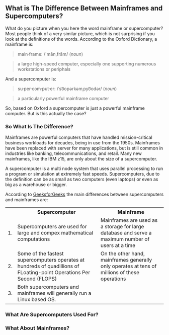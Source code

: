 ## What is The Difference Between Mainframes and Supercomputers?

What do you picture when you here the word mainframe or supercomputer? Most people think of a very similar picture, which is not surprising if you look at the definitions of the words. According to the Oxford Dictionary, a mainframe is:

<blockquote>main·frame: /'mān,frām/ (<i>noun</i>)</blockquote>
<blockquote>
    <p font-family="Snell Roundhand Script">
        a large high-speed computer, especially one supporting numerous workstations or periphals
    </p>
</blockquote>

And a supercomputer is:

<blockquote>su·per·com·put·er: /ˈso͞opərkəmˌpyo͞odər/ (<i>noun</i>)</blockquote>
<blockquote>
    <p font-family="Snell Roundhand Script">
        a particularly powerful mainframe computer
    </p>
</blockquote>

So, based on Oxford a supercomputer is just a powerful mainframe computer. But is this actually the case?

### So What Is The Difference?

Mainframes are powerful computers that have handled mission-critical business workloads for decades, being in use from the 1950s. Mainframes have been replaced with server for many applications, but is still common in industries like banking, telecommunications, and retail. Many new mainframes, like the IBM z15, are only about the size of a supercomputer.

A supercomputer is a multi node system that uses parallel processing to run a program or simulation at extremely fast speeds. Supercomputers, due to the definition can be as small as two computers (even laptops) or even as big as a warehouse or bigger. 

According to [GeeksforGeeks](https://www.geeksforgeeks.org/difference-between-supercomputer-and-mainframe-computer/) the main differences between supercomputers and mainframes are:

<table>
	<th></th>
    <th>Supercomputer</th>
    <th>Mainframe</th>
    <tr>
    	<td>1.</td>
        <td>Supercomputers are used for large and compex mathematical computations</td>
        <td>Mainframes are used as a storage for large database and serve a maximum number of users at a time</td>
    </tr>
    <tr>
    	<td>2.</td>
        <td>Some of the fastest supercomputers operates at hundreds of quadillions of FLoating-point Operations Per Second (FLOPS)</td>
        <td>On the other hand, mainframes generally only operates at tens of millions of these operations</td>
    </tr>
    <tr>
    	<td>3.</td>
        <td>Both supercomputers and mainframes will generally run a Linux based OS.</td>
    </tr>
</table>

### What Are Supercomputers Used For?

### What About Mainframes?



